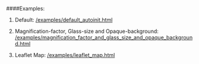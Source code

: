 ####Examples:<br/>

1. Default:
    [/examples/default_autoinit.html](/examples/default_autoinit.html)
    
2. Magnification-factor, Glass-size and Opaque-background:
    [/examples/magnification_factor_and_glass_size_and_opaque_background.html](/examples/magnification_factor_and_glass_size_and_opaque_background.html)
    
3. Leaflet Map:
    [/examples/leaflet_map.html](/examples/leaflet_map.html)
